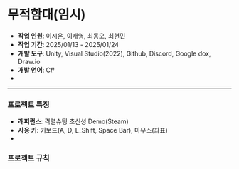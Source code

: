 # 무적함대(임시)
- **작업 인원**: 이시온, 이재영, 최동오, 최현민
- **작업 기간**: 2025/01/13 - 2025/01/24
- **개발 도구**: Unity, Visual Studio(2022), Github, Discord, Google dox, Draw.io
- **개발 언어**: C#
- 
---

### 프로젝트 특징
- **래퍼런스**: 격렬슈팅 초신성 Demo(Steam)
- **사용 키**: 키보드(A, D, L_Shift, Space Bar), 마우스(좌표)
- 

### 프로젝트 규칙
